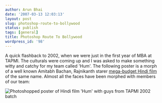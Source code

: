 ```yaml
---
author: Arun Bhai
date: '2007-03-13 12:03:13'
layout: post
slug: photoshop-route-to-bollywood
status: publish
tags: [general]
title: Photoshop Route To Bollywood
wordpress_id: '98'
---
```


A quick flashback to 2002, when we were just in the first year of MBA at TAPMI. The culturals were coming up and I was asked to make something witty and catchy for my team called 'Hum'. The following poster is a morph of a well known Amitabh Bachan, Rajnikanth starer [mega-budget Hindi film](http://www.imdb.com/title/tt0102071/) of the same name. Almost all the faces have been morphed with members of our team:

<img alt="Photoshopped poster of Hindi film 'Hum' with guys from TAPMI 2002 batch" title="Photoshopped poster of Hindi film 'Hum' with guys from TAPMI 2002 batch" src="/blog/img/Hum-small.jpg" />
